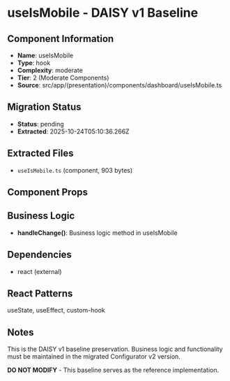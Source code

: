 # useIsMobile - DAISY v1 Baseline

## Component Information

- **Name**: useIsMobile
- **Type**: hook
- **Complexity**: moderate
- **Tier**: 2 (Moderate Components)
- **Source**: src/app/(presentation)/components/dashboard/useIsMobile.ts

## Migration Status

- **Status**: pending
- **Extracted**: 2025-10-24T05:10:36.266Z

## Extracted Files

- `useIsMobile.ts` (component, 903 bytes)

## Component Props



## Business Logic

- **handleChange()**: Business logic method in useIsMobile

## Dependencies

- react (external)

## React Patterns

useState, useEffect, custom-hook

## Notes

This is the DAISY v1 baseline preservation. Business logic and functionality
must be maintained in the migrated Configurator v2 version.

**DO NOT MODIFY** - This baseline serves as the reference implementation.
